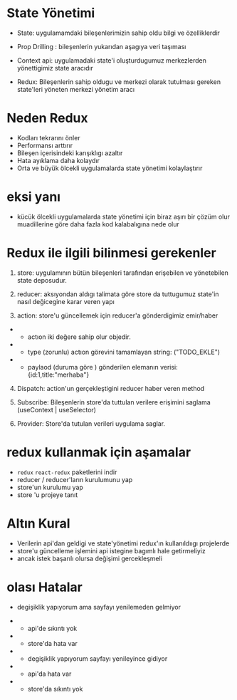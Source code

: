 #  State Yönetimi 

- State:  uygulamamdaki bileşenlerimizin sahip oldu  bilgi ve özelliklerdir

- Prop Drilling : bileşenlerin yukarıdan aşagıya veri taşıması

- Context api: uygulamadaki  state'i oluşturdugumuz merkezlerden yönettigimiz state aracıdır

- Redux:  Bileşenlerin sahip oldugu ve merkezi olarak tutulması
gereken state'leri yöneten merkezi yönetim aracı

# Neden Redux
- Kodları tekrarını önler
- Performansı arttırır
- Bileşen içerisindeki karışıklıgı azaltır
- Hata ayıklama daha kolaydır
- Orta ve büyük ölcekli uygulamalarda state yönetimi kolaylaştırır

# eksi yanı

- kücük ölcekli uygulamalarda state yönetimi için biraz aşırı bir çözüm olur
muadillerine göre daha fazla kod kalabalıgına nede olur

# Redux ile ilgili bilinmesi gerekenler

1. store: uygulamının bütün bileşenleri tarafından erişebilen ve yönetebilen state deposudur.

2. reducer: aksıyondan aldıgı talimata göre store da tuttugumuz state'in nasıl değicegine karar veren yapı

3. action: store'u güncellemek için reducer'a gönderdigimiz emir/haber

- - actıon iki değere sahip olur objedir.
- - type (zorunlu) actıon görevini tamamlayan string: ("TODO_EKLE")
- - paylaod (duruma göre ) gönderilen elemanın verisi: {id:1,title:"merhaba"}

4. Dispatch: action'un gerçekleştigini reducer haber veren method

5. Subscribe: Bileşenlerin store'da tuttulan verilere erişimini
saglama (useContext | useSelector)

6. Provider: Store'da tutulan verileri uygulama saglar.

# redux kullanmak için aşamalar

- `redux` `react-redux` paketlerini indir
- reducer / reducer'ların kurulumunu yap
- store'un kurulumu yap
- store 'u projeye  tanıt

# Altın Kural 
- Verilerin api'dan geldigi ve state'yönetimi redux'ın kullanıldııgı projelerde
- store'u güncelleme işlemini api istegine bagımlı hale getirmeliyiz
- ancak istek başarılı olursa değişimi gercekleşmeli

# olası Hatalar
- degişiklik yapıyorum ama sayfayı yenilemeden gelmiyor
- - api'de sıkıntı yok
- - store'da hata var 

- - degişiklik yapıyorum sayfayı yenileyince gidiyor
- - api'da hata var
- - store'da sıkıntı yok


